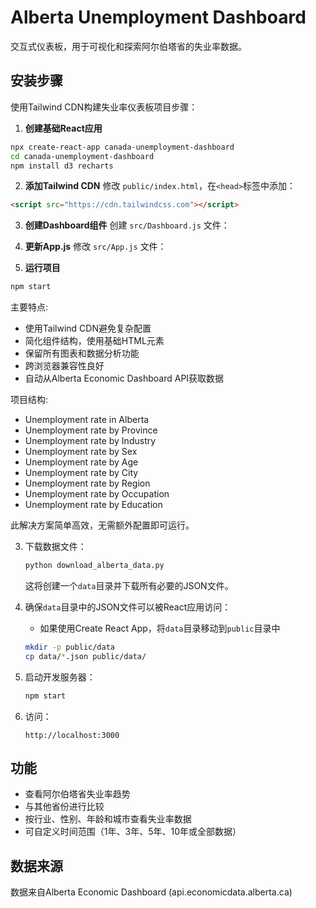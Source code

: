 # Alberta Unemployment Dashboard

交互式仪表板，用于可视化和探索阿尔伯塔省的失业率数据。

## 安装步骤

使用Tailwind CDN构建失业率仪表板项目步骤：

1. **创建基础React应用**
```bash
npx create-react-app canada-unemployment-dashboard
cd canada-unemployment-dashboard
npm install d3 recharts
```

2. **添加Tailwind CDN**
修改 `public/index.html`，在`<head>`标签中添加：
```html
<script src="https://cdn.tailwindcss.com"></script>
```

3. **创建Dashboard组件**
创建 `src/Dashboard.js` 文件：

4. **更新App.js**
修改 `src/App.js` 文件：



5. **运行项目**
```bash
npm start
```

主要特点:
- 使用Tailwind CDN避免复杂配置
- 简化组件结构，使用基础HTML元素
- 保留所有图表和数据分析功能
- 跨浏览器兼容性良好
- 自动从Alberta Economic Dashboard API获取数据

项目结构:
- Unemployment rate in Alberta
- Unemployment rate by Province
- Unemployment rate by Industry
- Unemployment rate by Sex
- Unemployment rate by Age
- Unemployment rate by City
- Unemployment rate by Region
- Unemployment rate by Occupation
- Unemployment rate by Education

此解决方案简单高效，无需额外配置即可运行。

3. 下载数据文件：
   ```bash
   python download_alberta_data.py
   ```
   这将创建一个`data`目录并下载所有必要的JSON文件。

4. 确保`data`目录中的JSON文件可以被React应用访问：
   - 如果使用Create React App，将`data`目录移动到`public`目录中
   ```bash
   mkdir -p public/data
   cp data/*.json public/data/
   ```

5. 启动开发服务器：
   ```bash
   npm start
   ```

6. 访问：
   ```
   http://localhost:3000
   ```

## 功能

- 查看阿尔伯塔省失业率趋势
- 与其他省份进行比较
- 按行业、性别、年龄和城市查看失业率数据
- 可自定义时间范围（1年、3年、5年、10年或全部数据）

## 数据来源

数据来自Alberta Economic Dashboard (api.economicdata.alberta.ca)
